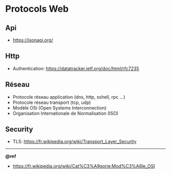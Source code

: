 # Protocols Web

## Api
- https://jsonapi.org/

## Http
- Authentication: https://datatracker.ietf.org/doc/html/rfc7235

## Réseau
- Protocole réseau application (dns, http, sshell, rpc ...)
- Protocole réseau transport (tcp, udp)
- Modèle OSi (Open Systems Interconnection)
- Organisation Internationale de Normalisation (ISO)

## Security
* TLS: https://fr.wikipedia.org/wiki/Transport_Layer_Security

---
**@ref**  
- https://fr.wikipedia.org/wiki/Cat%C3%A9gorie:Mod%C3%A8le_OSI
